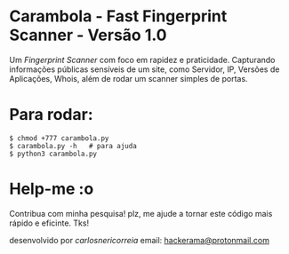 # Carambola - Fast Fingerprint Scanner - Versão 1.0

Um _Fingerprint Scanner_ com foco em rapidez e praticidade. Capturando informações
públicas sensíveis de um site, como Servidor, IP, Versões de Aplicações, Whois,
além de rodar um scanner simples de portas.

# Para rodar: 
	
	$ chmod +777 carambola.py
  	$ carambola.py -h   # para ajuda
  	$ python3 carambola.py

# Help-me :o

Contribua com minha pesquisa! plz, me ajude a tornar este código mais rápido e eficinte. Tks!

desenvolvido por _carlosnericorreia_
email: hackerama@protonmail.com
